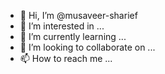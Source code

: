 - 👋 Hi, I’m @musaveer-sharief
- 👀 I’m interested in ...
- 🌱 I’m currently learning ...
- 💞️ I’m looking to collaborate on ...
- 📫 How to reach me ...

<!---
musaveer-sharief/musaveer-sharief is a ✨ special ✨ repository because its `README.md` (this file) appears on your GitHub profile.
You can click the Preview link to take a look at your changes.
--->
